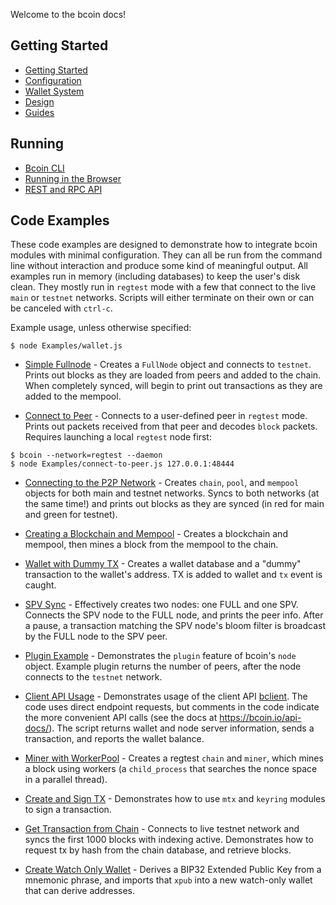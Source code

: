 Welcome to the bcoin docs!

## Getting Started
- [Getting Started](Beginner's-Guide.md)
- [Configuration](Configuration.md)
- [Wallet System](Wallet-System.md)
- [Design](Design.md)
- [Guides](https://bcoin.io/guides.html)

## Running
- [Bcoin CLI](CLI.md)
- [Running in the Browser](https://bcoin.io/guides/browser.html)
- [REST and RPC API](https://bcoin.io/api-docs/index.html#introduction)

## Code Examples

These code examples are designed to demonstrate how to integrate bcoin modules
with minimal configuration. They can all be run from the command line without
interaction and produce some kind of meaningful output. All examples run in
memory (including databases) to keep the user's disk clean. They mostly run in
`regtest` mode with a few that connect to the live `main` or `testnet` networks.
Scripts will either terminate on their own or can be canceled with `ctrl-c`.

Example usage, unless otherwise specified:

```
$ node Examples/wallet.js
```

- [Simple Fullnode](Examples/fullnode.js) -
Creates a `FullNode` object and connects to `testnet`. Prints out blocks as they
are loaded from peers and added to the chain. When completely synced, will begin
to print out transactions as they are added to the mempool.

- [Connect to Peer](Examples/connect-to-peer.js) -
Connects to a user-defined peer in `regtest` mode. Prints out packets received
from that peer and decodes `block` packets. Requires launching a local `regtest`
node first:

```
$ bcoin --network=regtest --daemon
$ node Examples/connect-to-peer.js 127.0.0.1:48444
```

- [Connecting to the P2P Network](Examples/connect-to-the-p2p-network.js) -
Creates `chain`, `pool`, and `mempool` objects for both main and testnet networks.
Syncs to both networks (at the same time!) and prints out blocks as they are
synced (in red for main and green for testnet).

- [Creating a Blockchain and Mempool](Examples/create-a-blockchain-and-mempool.js) -
Creates a blockchain and mempool, then mines a block from the mempool to the chain.

- [Wallet with Dummy TX](Examples/wallet.js) -
Creates a wallet database and a "dummy" transaction to the wallet's address. TX
is added to wallet and `tx` event is caught.

- [SPV Sync](Examples/spv-sync-wallet.js) -
Effectively creates two nodes: one FULL and one SPV. Connects the SPV node to the
FULL node, and prints the peer info. After a pause, a transaction matching the SPV
node's bloom filter is broadcast by the FULL node to the SPV peer.

- [Plugin Example](Examples/peers-plugin.js) -
Demonstrates the `plugin` feature of bcoin's `node` object. Example plugin returns
the number of peers, after the node connects to the `testnet` network.

- [Client API Usage](Examples/client-api.js) -
Demonstrates usage of the client API [bclient](https://github.com/bcoin-org/bclient).
The code uses direct endpoint requests, but comments in the code indicate the more
convenient API calls (see the docs at https://bcoin.io/api-docs/).
The script returns wallet and node server information, sends a transaction, and
reports the wallet balance.

- [Miner with WorkerPool](Examples/miner-configs.js) -
Creates a regtest `chain` and `miner`, which mines a block using workers
(a `child_process` that searches the nonce space in a parallel thread).

- [Create and Sign TX](Examples/create-sign-tx.js) -
Demonstrates how to use `mtx` and `keyring` modules to sign a transaction.

- [Get Transaction from Chain](Examples/get-tx-from-chain.js) -
Connects to live testnet network and syncs the first 1000 blocks with indexing
active. Demonstrates how to request tx by hash from the chain database, and retrieve
blocks.

- [Create Watch Only Wallet](Examples/watch-only-wallet.js) -
Derives a BIP32 Extended Public Key from a mnemonic phrase, and imports that `xpub`
into a new watch-only wallet that can derive addresses.
